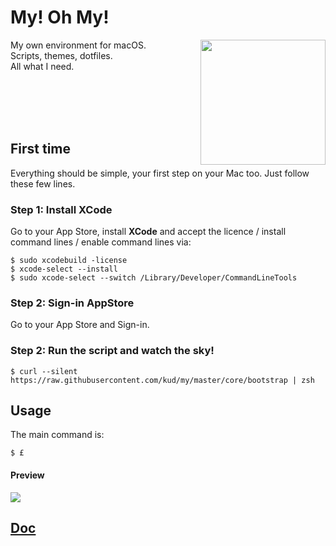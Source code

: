 # My! Oh My!

<img align="right" height="200" src="everybodydancenow.gif">

My own environment for macOS.<br>
Scripts, themes, dotfiles.<br>
All what I need.<br>

<br>
<br>
<br>
<br>

## First time

Everything should be simple, your first step on your Mac too. Just follow these few lines.

### Step 1: Install XCode

Go to your App Store, install **XCode** and accept the licence / install command lines / enable command lines via:

```shell
$ sudo xcodebuild -license
$ xcode-select --install
$ sudo xcode-select --switch /Library/Developer/CommandLineTools
```

### Step 2: Sign-in AppStore

Go to your App Store and Sign-in.

### Step 2: Run the script and watch the sky!

```shell
$ curl --silent https://raw.githubusercontent.com/kud/my/master/core/bootstrap | zsh
```

## Usage

The main command is:

```shell
$ £
```

#### Preview

<img src="preview.png">

## [Doc](doc)
